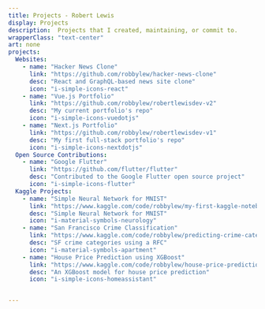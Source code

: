```yaml
---
title: Projects - Robert Lewis
display: Projects
description:  Projects that I created, maintaining, or commit to.
wrapperClass: "text-center"
art: none
projects:
  Websites:
    - name: "Hacker News Clone"
      link: "https://github.com/robbylew/hacker-news-clone"
      desc: "React and GraphQL-based news site clone"
      icon: "i-simple-icons-react"
    - name: "Vue.js Portfolio"
      link: "https://github.com/robbylew/robertlewisdev-v2"
      desc: "My current portfolio's repo"
      icon: "i-simple-icons-vuedotjs"
    - name: "Next.js Portfolio"
      link: "https://github.com/robbylew/robertlewisdev-v1"
      desc: "My first full-stack portfolio's repo"
      icon: "i-simple-icons-nextdotjs"
  Open Source Contributions:
    - name: "Google Flutter"
      link: "https://github.com/flutter/flutter"
      desc: "Contributed to the Google Flutter open source project"
      icon: "i-simple-icons-flutter"
  Kaggle Projects:
    - name: "Simple Neural Network for MNIST"
      link: "https://www.kaggle.com/code/robbylew/my-first-kaggle-notebook-simple-cnn-for-mnist-dig"
      desc: "Simple Neural Network for MNIST"
      icon: "i-material-symbols-neurology"
    - name: "San Francisco Crime Classification"
      link: "https://www.kaggle.com/code/robbylew/predicting-crime-categories-using-random-forest"
      desc: "SF crime categories using a RFC"
      icon: "i-material-symbols-apartment"
    - name: "House Price Prediction using XGBoost"
      link: "https://www.kaggle.com/code/robbylew/house-price-predictions-xgboost"
      desc: "An XGBoost model for house price prediction"
      icon: "i-simple-icons-homeassistant"


---
```


<!-- @layout-full-width -->

<ListProjects :projects="frontmatter.projects" />
